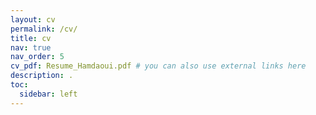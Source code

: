 ```yaml
---
layout: cv
permalink: /cv/
title: cv
nav: true
nav_order: 5
cv_pdf: Resume_Hamdaoui.pdf # you can also use external links here
description: .
toc:
  sidebar: left
---
```


